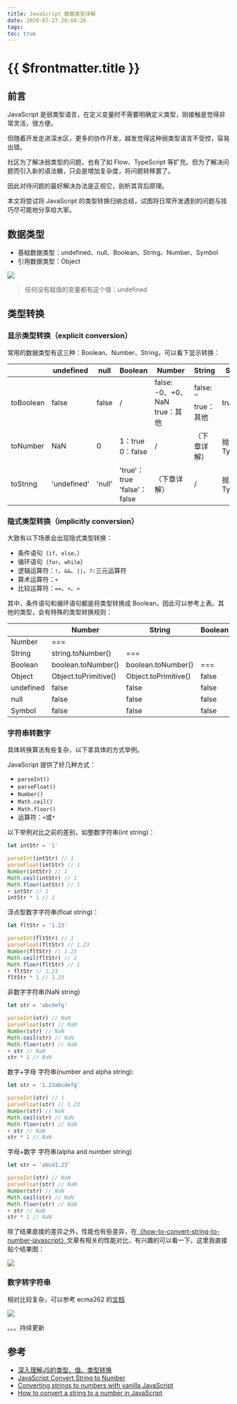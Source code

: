 ```yaml
---
title: JavaScript 数据类型详解
date: 2020-07-27 20:04:26
tags:
toc: true
---
```


# {{ $frontmatter.title }}

## 前言

JavaScript 是弱类型语言，在定义变量时不需要明确定义类型，刚接触是觉得非常灵活，很方便。

但随着开发走进深水区，更多的协作开发，越发觉得这种弱类型语言不受控，容易出错。

社区为了解决弱类型的问题，也有了如 Flow、TypeScript 等扩充。但为了解决问题而引入新的语法糖，只会是增加复杂度，将问题转移罢了。

因此对待问题的最好解决办法是正视它，剖析其背后原理。

本文将尝试将 JavaScript 的类型转换归纳总结，试图将日常开发遇到的问题与技巧尽可能地分享给大家。

<!-- more -->

## 数据类型

- 基础数据类型：undefined、null、Boolean、String、Number、Symbol
- 引用数据类型：Object


![](https://p1-jj.byteimg.com/tos-cn-i-t2oaga2asx/gold-user-assets/2020/7/24/1737fee2f56647c6~tplv-t2oaga2asx-image.image)

> 任何没有赋值的变量都有这个值：undefined

## 类型转换

### 显示类型转换（explicit conversion）

常用的数据类型有这三种：Boolean、Number、String，可以看下显示转换：

||undefined|null|Boolean|Number|String|Symbol|Object|
|--|--|--|--|--|--|--|--|
|toBoolean|false|false|/|false: -0、+0、NaN<br>true：其他|false: ''<br>true：其他|true|true|
|toNumber|NaN|0|1：true<br>0：false|/|（下章详解）|抛出异常TypeError|调用valueOf()|
|toString|'undefined'|'null'|'true'：true<br>'false'：false|（下章详解）|/|抛出异常TypeError|调用toString()|

### 隐式类型转换（implicitly conversion）

大致有以下场景会出现隐式类型转换：
- 条件语句（`if`、`else`、）
- 循环语句（`for`、`while`）
- 逻辑运算符：`!`、`&&`、`||`、`?:`三元运算符
- 算术运算符：`+`
- 比较运算符：`==`、`<`、`>`

其中，条件语句和循环语句都是将类型转换成 Boolean，因此可以参考上表。其他的类型，会有特殊的类型转换规则：

||Number|String|Boolean|Object|undefined|null|Symbol|
|--|--|--|--|--|--|--|--|
Number|===||||||
String|string.toNumber()|===|||||
Boolean|boolean.toNumber()|boolean.toNumber()|===||||
Object|Object.toPrimitive()|Object.toPrimitive()|false|===|||
undefined|false|false|false|false|true||
null|false|false|false|false|true|true|
Symbol|false|false|false|Object.toPrimitive()|false|false|===|

### 字符串转数字

具体转换算法有些复杂，以下拿具体的方式举例。

JavaScript 提供了好几种方式：
- `parseInt()`
- `parseFloat()`
- `Number()`
- `Math.ceil()`
- `Math.floor()`
- 运算符：`+`或`*`

以下举例对比之前的差别，如整数字符串(int string)：

```js
let intStr = '1'

parseInt(intStr) // 1
parseFloat(intStr) // 1
Number(intStr) // 1
Math.ceil(intStr) // 1
Math.floor(intStr) // 1
+ intStr // 1
intStr * 1 // 1
```

浮点型数字字符串(float string)：

```js
let fltStr = '1.23'

parseInt(fltStr) // 1
parseFloat(fltStr) // 1.23
Number(fltStr) // 1.23
Math.ceil(fltStr) // 2
Math.floor(fltStr) // 1
+ fltStr // 1.23
fltStr * 1 // 1.23
```

非数字字符串(NaN string)

```js
let str = 'abcdefg'

parseInt(str) // NaN
parseFloat(str) // NaN
Number(str) // NaN
Math.ceil(str) // NaN
Math.floor(str) // NaN
+ str // NaN
str * 1 // NaN
```

数字+字母 字符串(number and alpha string):

```js
let str = '1.23abcdefg'

parseInt(str) // 1
parseFloat(str) // 1.23
Number(str) // NaN
Math.ceil(str) // NaN
Math.floor(str) // NaN
+ str // NaN
str * 1 // NaN
```

字母+数字 字符串(alpha and number string)

```js
let str = 'abcd1.23'

parseInt(str) // NaN
parseFloat(str) // NaN
Number(str) // NaN
Math.ceil(str) // NaN
Math.floor(str) // NaN
+ str // NaN
str * 1 // NaN
```

除了结果直接的差异之外，性能也有些差异，在[《how-to-convert-string-to-number-javascript》](https://flaviocopes.com/how-to-convert-string-to-number-javascript/)文章有相关的性能对比，有兴趣的可以看一下。这里我直接贴个结果图：


![](https://p1-jj.byteimg.com/tos-cn-i-t2oaga2asx/gold-user-assets/2020/7/27/1738f4e0446f03b9~tplv-t2oaga2asx-image.image)

### 数字转字符串

相对比较复杂，可以参考 ecma262 的[文档](https://tc39.es/ecma262/#sec-numeric-types-number-tostring)


![](https://p1-jj.byteimg.com/tos-cn-i-t2oaga2asx/gold-user-assets/2020/7/24/1737fe0f5d595809~tplv-t2oaga2asx-image.image)

。。。持续更新

## 参考

- [深入理解JS的类型、值、类型转换](https://github.com/amandakelake/blog/issues/34)
- [JavaScript Convert String to Number](https://stackabuse.com/javascript-convert-string-to-number/)
- [Converting strings to numbers with vanilla JavaScript](https://gomakethings.com/converting-strings-to-numbers-with-vanilla-javascript/)
- [How to convert a string to a number in JavaScript](https://flaviocopes.com/how-to-convert-string-to-number-javascript/)